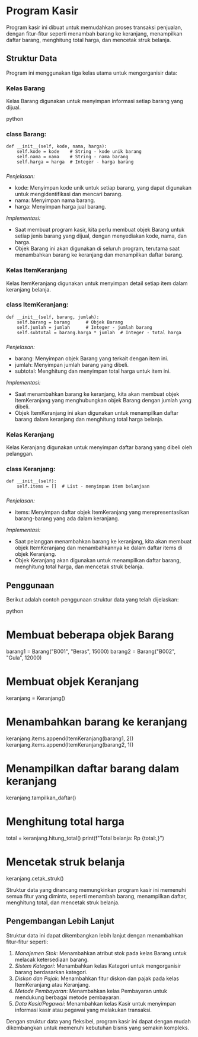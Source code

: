 # Program Kasir

Program kasir ini dibuat untuk memudahkan proses transaksi penjualan, dengan fitur-fitur seperti menambah barang ke keranjang, menampilkan daftar barang, menghitung total harga, dan mencetak struk belanja.

## Struktur Data

Program ini menggunakan tiga kelas utama untuk mengorganisir data:

### Kelas Barang
Kelas Barang digunakan untuk menyimpan informasi setiap barang yang dijual.

python
### class Barang:
    def __init__(self, kode, nama, harga):
        self.kode = kode    # String - kode unik barang
        self.nama = nama    # String - nama barang
        self.harga = harga  # Integer - harga barang
###

*Penjelasan:*
- kode: Menyimpan kode unik untuk setiap barang, yang dapat digunakan untuk mengidentifikasi dan mencari barang.
- nama: Menyimpan nama barang.
- harga: Menyimpan harga jual barang.

*Implementasi:*
- Saat membuat program kasir, kita perlu membuat objek Barang untuk setiap jenis barang yang dijual, dengan menyediakan kode, nama, dan harga.
- Objek Barang ini akan digunakan di seluruh program, terutama saat menambahkan barang ke keranjang dan menampilkan daftar barang.

### Kelas ItemKeranjang
Kelas ItemKeranjang digunakan untuk menyimpan detail setiap item dalam keranjang belanja.

### class ItemKeranjang:
    def __init__(self, barang, jumlah):
        self.barang = barang      # Objek Barang
        self.jumlah = jumlah      # Integer - jumlah barang
        self.subtotal = barang.harga * jumlah  # Integer - total harga
###

*Penjelasan:*
- barang: Menyimpan objek Barang yang terkait dengan item ini.
- jumlah: Menyimpan jumlah barang yang dibeli.
- subtotal: Menghitung dan menyimpan total harga untuk item ini.

*Implementasi:*
- Saat menambahkan barang ke keranjang, kita akan membuat objek ItemKeranjang yang menghubungkan objek Barang dengan jumlah yang dibeli.
- Objek ItemKeranjang ini akan digunakan untuk menampilkan daftar barang dalam keranjang dan menghitung total harga belanja.

### Kelas Keranjang
Kelas Keranjang digunakan untuk menyimpan daftar barang yang dibeli oleh pelanggan.

### class Keranjang:
    def __init__(self):
        self.items = []  # List - menyimpan item belanjaan
###

*Penjelasan:*
- items: Menyimpan daftar objek ItemKeranjang yang merepresentasikan barang-barang yang ada dalam keranjang.

*Implementasi:*
- Saat pelanggan menambahkan barang ke keranjang, kita akan membuat objek ItemKeranjang dan menambahkannya ke dalam daftar items di objek Keranjang.
- Objek Keranjang akan digunakan untuk menampilkan daftar barang, menghitung total harga, dan mencetak struk belanja.

## Penggunaan

Berikut adalah contoh penggunaan struktur data yang telah dijelaskan:

python
# Membuat beberapa objek Barang
barang1 = Barang("B001", "Beras", 15000)
barang2 = Barang("B002", "Gula", 12000)

# Membuat objek Keranjang
keranjang = Keranjang()

# Menambahkan barang ke keranjang
keranjang.items.append(ItemKeranjang(barang1, 2))
keranjang.items.append(ItemKeranjang(barang2, 1))

# Menampilkan daftar barang dalam keranjang
keranjang.tampilkan_daftar()

# Menghitung total harga
total = keranjang.hitung_total()
print(f"Total belanja: Rp {total:,}")

# Mencetak struk belanja
keranjang.cetak_struk()



Struktur data yang dirancang memungkinkan program kasir ini memenuhi semua fitur yang diminta, seperti menambah barang, menampilkan daftar, menghitung total, dan mencetak struk belanja.

## Pengembangan Lebih Lanjut

Struktur data ini dapat dikembangkan lebih lanjut dengan menambahkan fitur-fitur seperti:

1. *Manajemen Stok*: Menambahkan atribut stok pada kelas Barang untuk melacak ketersediaan barang.
2. *Sistem Kategori*: Menambahkan kelas Kategori untuk mengorganisir barang berdasarkan kategori.
3. *Diskon dan Pajak*: Menambahkan fitur diskon dan pajak pada kelas ItemKeranjang atau Keranjang.
4. *Metode Pembayaran*: Menambahkan kelas Pembayaran untuk mendukung berbagai metode pembayaran.
5. *Data Kasir/Pegawai*: Menambahkan kelas Kasir untuk menyimpan informasi kasir atau pegawai yang melakukan transaksi.

Dengan struktur data yang fleksibel, program kasir ini dapat dengan mudah dikembangkan untuk memenuhi kebutuhan bisnis yang semakin kompleks.
